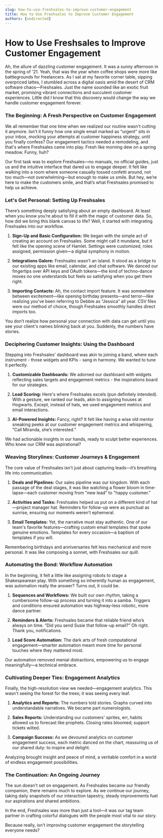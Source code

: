 ```yaml
---
slug: how-to-use-freshsales-to-improve-customer-engagement
title: How to Use Freshsales to Improve Customer Engagement
authors: [undirected]
---
```



# How to Use Freshsales to Improve Customer Engagement

Ah, the allure of dazzling customer engagement. It was a sunny afternoon in the spring of '21. Yeah, that was the year when coffee shops were more like battlegrounds for freelancers. As I sat at my favorite corner table, sipping overpriced lattes, I stumbled across a digital oasis amid the desert of CRM software chaos—Freshsales. Just the name sounded like an exotic fruit market, promising vibrant connections and succulent customer experiences. Little did I know that this discovery would change the way we handle customer engagement forever.

### The Beginning: A Fresh Perspective on Customer Engagement

We all remember that one time when we realized our routine wasn't cutting it anymore. Isn't it funny how one single email marked as “urgent” sits in your inbox, mocking your attempts at customer happiness strategy, until you finally confess? Our engagement tactics needed a remodeling, and that's where Freshsales came into play. Fresh like morning dew on a spring meadow. Funny, huh?

Our first task was to explore Freshsales—no manuals, no official guides, just us and the intuitive interface that dared us to engage deeper. It felt like walking into a room where someone casually tossed confetti around, not too much—not overwhelming—but enough to make us smile. But hey, we’re here to make the customers smile, and that’s what Freshsales promised to help us achieve. 

### Let's Get Personal: Setting Up Freshsales

There’s something deeply satisfying about an empty dashboard. At least when you know you’re about to fill it with the magic of customer data. So, how did we bring this blank canvas to life? Well, it started with integrating Freshsales into our workflow.

1. **Sign-Up and Basic Configuration:** We began with the simple act of creating an account on Freshsales. Some might call it mundane, but it felt like the opening scene of Hamlet. Settings were customized, roles assigned, permission given—a digital symphony in motion.

2. **Integrations Galore:** Freshsales wasn’t an island. It stood as a bridge to our existing apps like email, calendar, and chat software. We danced our fingertips over API keys and OAuth tokens—the kind of techno-dance moves no one understands but feels so satisfying when you get them right.

3. **Importing Contacts:** Ah, the contact import feature. It was somewhere between excitement—like opening birthday presents—and terror—like realizing you've been referring to Debbie as “Jessica” all year. CSV files were our method of choice, though Freshsales smoothly handles direct imports too.

You don’t realize how personal your connection with data can get until you see your client's names blinking back at you. Suddenly, the numbers have stories. 

### Deciphering Customer Insights: Using the Dashboard

Stepping into Freshsales' dashboard was akin to joining a band, where each instrument - those widgets and KPIs - sang in harmony. We wanted to tune it perfectly.

1. **Customizable Dashboards:** We adorned our dashboard with widgets reflecting sales targets and engagement metrics - the inspirations board for our strategies.

2. **Lead Scoring:** Here's where Freshsales excels (pun definitely intended). With a gesture, we ranked our leads, akin to assigning houses at Hogwarts. Except, instead of hats, we used engagement metrics and email interactions.

3. **AI-Powered Insights:** Fancy, right? It felt like having a wise old mentor sneaking peeks at our customer engagement metrics and whispering, “Call Miranda, she’s interested.”

We had actionable insights in our hands, ready to sculpt better experiences. Who knew our CRM was aspirational?

### Weaving Storylines: Customer Journeys & Engagement

The core value of Freshsales isn't just about capturing leads—it’s breathing life into communication.

1. **Deals and Pipelines:** Our sales pipeline was our kingdom. With each passage of the deal stages, it was like watching a flower bloom in time-lapse—each customer moving from "new lead" to "happy customer."

2. **Activities and Tasks:** Freshsales helped us put on a different kind of hat—project manager hat. Reminders for follow-up were as punctual as sunrise, ensuring our moments weren’t ephemeral.

3. **Email Templates:** Yet, the narrative must stay authentic. One of our team's favorite features—crafting custom email templates that spoke genuine emotions. Templates for every occasion—a baptism of templates if you will.

Remembering birthdays and anniversaries felt less mechanical and more personal. It was like composing a sonnet, with Freshsales our quill.

### Automating the Bond: Workflow Automation

In the beginning, it felt a little like assigning robots to stage a Shakespearean play. With something so inherently human as engagement, was automation really the answer? Turns out, it could be.

1. **Sequences and Workflows:** We built our own rhythm, taking a cumbersome follow-up process and turning it into a samba. Triggers and conditions ensured automation was highway-less robotic, more dance partner.

2. **Reminders & Alerts:** Freshsales became that reliable friend who’s always on time. “Did you send Susie that follow-up email?” Oh right. Thank you, notifications.

3. **Lead Score Automation:** The dark arts of fresh computational engagement—smarter automation meant more time for personal touches where they mattered most.

Our automation removed menial distractions, empowering us to engage meaningfully—a technical embrace.

### Cultivating Deeper Ties: Engagement Analytics

Finally, the high-resolution view we needed—engagement analytics. This wasn't seeing the forest for the trees; it was seeing every leaf.

1. **Analytics and Reports:** The numbers told stories. Graphs curved into understandable narratives. We became part numerologists.

2. **Sales Reports:** Understanding our customers' sprites, err, habits allowed us to forecast like prophets. Closing rates bloomed; support tickets wilted.

3. **Campaign Success:** As we devoured analytics on customer engagement success, each metric danced on the chart, reassuring us of our shared duty: to inspire and delight.

Analyzing brought insight and peace of mind, a veritable comfort in a world of endless engagement possibilities.

### The Continuation: An Ongoing Journey

The sun doesn't set on engagement. As Freshsales became our friendly companion, there remains much to explore. As we continue our journey, taking daily snapshots of our interaction tapestry, steady improvements fuel our aspirations and shared ambitions.

In the end, Freshsales was more than just a tool—it was our tag team partner in crafting colorful dialogues with the people most vital to our story.

Because really, isn't improving customer engagement the storytelling everyone needs?